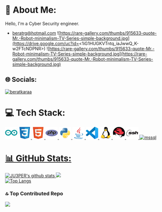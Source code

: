 # 💫 About Me:
Hello, I'm a Cyber Security engineer.

- beratrg@hotmail.com
 ![https://rare-gallery.com/thumbs/915633-quote-Mr.-Robot-minimalism-TV-Series-simple-background.jpg](https://drive.google.com/uc?id=<1iG1HUGKVTntq_iaJwwQ_K-w2FTcNDPNR>)
![https://rare-gallery.com/thumbs/915633-quote-Mr.-Robot-minimalism-TV-Series-simple-background.jpg](https://rare-gallery.com/thumbs/915633-quote-Mr.-Robot-minimalism-TV-Series-simple-background.jpg)

## 🌐 Socials:
<a href="https://linkedin.com/in/beratkaraa" target="blank"><img align="center" src="https://raw.githubusercontent.com/rahuldkjain/github-profile-readme-generator/master/src/images/icons/Social/linked-in-alt.svg" alt="beratkaraa" height="30" width="40" /></a>

# 💻 Tech Stack:
<img src="https://github.com/devicons/devicon/blob/master/icons/arduino/arduino-original.svg" alt="java" width="40" height="40"/> </a> <a href="" target="_blank" rel="noreferrer"> 
<img src="https://github.com/devicons/devicon/blob/master/icons/css3/css3-original.svg" alt="java" width="40" height="40"/> </a> <a href="" target="_blank" rel="noreferrer"> 
<img src="https://github.com/devicons/devicon/blob/master/icons/html5/html5-original.svg" alt="java" width="40" height="40"/> </a> <a href="" target="_blank" rel="noreferrer"> 
<img src="https://github.com/devicons/devicon/blob/master/icons/php/php-original.svg" alt="java" width="40" height="40"/> </a> <a href="" target="_blank" rel="noreferrer"> 
<img src="https://github.com/devicons/devicon/blob/master/icons/python/python-original.svg" alt="java" width="40" height="40"/> </a> <a href="" target="_blank" rel="noreferrer">
<img src="https://raw.githubusercontent.com/devicons/devicon/master/icons/java/java-original.svg" alt="java" width="40" height="40"/> </a> <a href="" target="_blank" rel="noreferrer"> 
<img src="https://github.com/devicons/devicon/blob/master/icons/vscode/vscode-original.svg" alt="java" width="40" height="40"/> </a> <a href="" target="_blank" rel="noreferrer"> 
<img src="https://raw.githubusercontent.com/devicons/devicon/master/icons/linux/linux-original.svg" alt="linux" width="40" height="40"/> </a> <a href="" target="_blank" rel="noreferrer"> 
<img src="https://github.com/devicons/devicon/blob/master/icons/redhat/redhat-original.svg" alt="java" width="40" height="40"/> </a> <a href="" target="_blank" rel="noreferrer"> 
<img src="https://github.com/devicons/devicon/blob/master/icons/ssh/ssh-original-wordmark.svg" alt="java" width="40" height="40"/> </a> <a href="" target="_blank" rel="noreferrer"> 
<img src="https://www.svgrepo.com/show/303229/microsoft-sql-server-logo.svg" alt="mssql" width="40" height="40"/> </a> <a href="" target="_blank" rel="noreferrer"> 

# 📊 GitHub Stats:
![JU3PER's github stats](https://github-readme-stats.vercel.app/api?username=JU3PER&show_icons=true&theme=radical)
![](https://github-readme-streak-stats.herokuapp.com/?user=JU3PER&hide_border=false&theme=radical)<br/>
[![Top Langs](https://github-readme-stats.vercel.app/api/top-langs/?username=JU3PER&langs_count=&theme=radical)](https://github.com/anuraghazra/github-readme-stats)

### 🔝 Top Contributed Repo
![](https://github-contributor-stats.vercel.app/api?username=JU3PER&limit=5&theme=radical&combine_all_yearly_contributions=true)


<!-- Proudly created with GPRM ( https://gprm.itsvg.in ) -->
